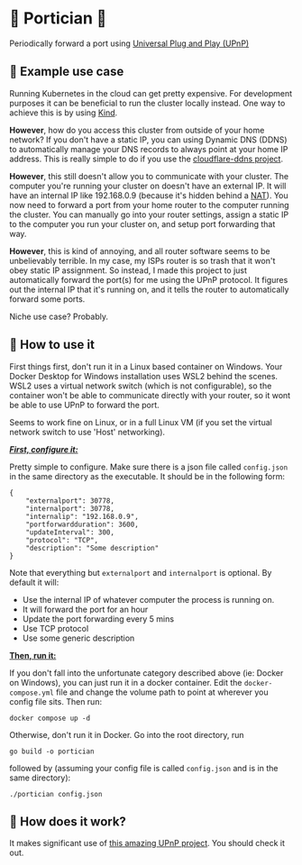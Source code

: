 # 🤌 Portician 🤌

Periodically forward a port using [Universal Plug and Play (UPnP)](https://en.wikipedia.org/wiki/Universal_Plug_and_Play)

## 🤌 Example use case
Running Kubernetes in the cloud can get pretty expensive. For development purposes it can be beneficial to run the cluster locally instead. One way to achieve this is by using [Kind](https://kind.sigs.k8s.io/).

**However**, how do you access this cluster from outside of your home network? If you don't have a static IP, you can using Dynamic DNS (DDNS) to automatically manage your DNS records to always point at your home IP address. This is really simple to do if you use the [cloudflare-ddns project](https://github.com/timothymiller/cloudflare-ddns).

**However**, this still doesn't allow you to communicate with your cluster. The computer you're running your cluster on doesn't have an external IP. It will have an internal IP like 192.168.0.9 (because it's hidden behind a [NAT](https://en.wikipedia.org/wiki/Network_address_translation)). You now need to forward a port from your home router to the computer running the cluster. You can manually go into your router settings, assign a static IP to the computer you run your cluster on, and setup port forwarding that way.

**However**, this is kind of annoying, and all router software seems to be unbelievably terrible. In my case, my ISPs router is so trash that it won't obey static IP assignment. So instead, I made this project to just automatically forward the port(s) for me using the UPnP protocol. It figures out the internal IP that it's running on, and it tells the router to automatically forward some ports.

Niche use case? Probably.

## 🤌 How to use it
First things first, don't run it in a Linux based container on Windows. Your Docker Desktop for Windows installation uses WSL2 behind the scenes. WSL2 uses a virtual network switch (which is not configurable), so the container won't be able to communicate directly with your router, so it wont be able to use UPnP to forward the port.

Seems to work fine on Linux, or in a full Linux VM (if you set the virtual network switch to use 'Host' networking).

<ins>***First, configure it:***</ins>

Pretty simple to configure. Make sure there is a json file called `config.json` in the same directory as the executable. It should be in the following form:
```
{
    "externalport": 30778,
    "internalport": 30778,
    "internalip": "192.168.0.9",
    "portforwardduration": 3600,
    "updateInterval": 300,
    "protocol": "TCP",
    "description": "Some description"
}
```
Note that everything but `externalport` and `internalport` is optional. By default it will:
 * Use the internal IP of whatever computer the process is running on.
 * It will forward the port for an hour
 * Update the port forwarding every 5 mins
 * Use TCP protocol
 * Use some generic description 

<ins>**Then, run it:**</ins>

If you don't fall into the unfortunate category described above (ie: Docker on Windows), you can just run it in a docker container. Edit the `docker-compose.yml` file and change the volume path to point at wherever you config file sits. Then run:

```
docker compose up -d
```

Otherwise, don't run it in Docker. Go into the root directory, run
```
go build -o portician
```
followed by (assuming your config file is called `config.json` and is in the same directory):
```
./portician config.json
```

## 🤌 How does it work?
It makes significant use of [this amazing UPnP project](https://github.com/huin/goupnp). You should check it out.
